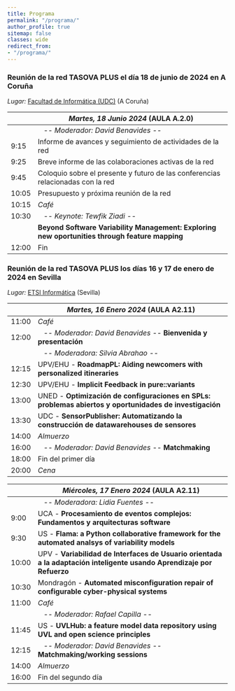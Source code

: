 ```yaml
---
title: Programa
permalink: "/programa/"
author_profile: true
sitemap: false
classes: wide
redirect_from:
- "/programa/"
---
```


### Reunión de la red TASOVA PLUS el día 18 de junio de 2024 en A Coruña

*Lugar:* [Facultad de Informática (UDC)](https://maps.app.goo.gl/LGJeX6hN9JjWL5tQ8) (A Coruña) 


|                   | *Martes, 18 Junio 2024*  (AULA A.2.0)|
| ------------------|----------------------------------------------------|
| | &nbsp;&nbsp;&nbsp;*-- Moderador: David Benavides --*|
| 9:15 | Informe de avances y seguimiento de actividades de la red |
| 9:25 | Breve informe de las colaboraciones activas de la red  |
| 9:45 | Coloquio sobre el presente y futuro de las conferencias relacionadas con la red |
| 10:05 | Presupuesto y próxima reunión de la red |
| 10:15 | *Café* |
| 10:30  | &nbsp;&nbsp;&nbsp;*-- Keynote: Tewfik Ziadi --*  |
|        | **Beyond Software Variability Management: Exploring new oportunities through feature mapping**  |
| 12:00  | Fin  |


### Reunión de la red TASOVA PLUS los días 16 y 17 de enero de 2024 en Sevilla

*Lugar:* [ETSI Informática](https://maps.app.goo.gl/YC8fa9hT5zjxiab19) (Sevilla) 

|                   | *Martes, 16 Enero 2024*  (AULA A2.11)|
| ------------------|----------------------------------------------------|
| 11:00 | *Café* |
| 12:00  | &nbsp;&nbsp;&nbsp;*-- Moderador: David Benavides --* **Bienvenida y presentación**  |
|        | &nbsp;&nbsp;&nbsp;*-- Moderadora: Silvia Abrahao --*  |
| 12:15  | UPV/EHU - **RoadmapPL: Aiding newcomers with personalized itineraries** |
| 12:30  | UPV/EHU - **Implicit Feedback in pure::variants** |
| 13:00  | UNED - **Optimización de configuraciones en SPLs: problemas abiertos y oportunidades de investigación** |
| 13:30  | UDC - **SensorPublisher: Automatizando la construcción de datawarehouses de sensores** |
| 14:00 | *Almuerzo* |
| 16:00  | &nbsp;&nbsp;&nbsp;*-- Moderador: David Benavides --* **Matchmaking**  |
| 18:00  | Fin del primer día  |
| 20:00 | *Cena* |

|                   | *Miércoles, 17 Enero 2024* (AULA A2.11) |
| ------------------|----------------------------------------------------|
|   | &nbsp;&nbsp;&nbsp;*-- Moderadora: Lidia Fuentes --*  |
| 9:00  | UCA - **Procesamiento de eventos complejos: Fundamentos y arquitecturas software** |
| 9:30  | US - **Flama: a Python collaborative framework for the automated analsys of variability models** |
| 10:00  | UPV - **Variabilidad de Interfaces de Usuario orientada a la adaptación inteligente usando Aprendizaje por Refuerzo** |
| 10:30  | Mondragón - **Automated misconfiguration repair of configurable cyber-physical systems** |
| 11:00 | *Café* |
|   | &nbsp;&nbsp;&nbsp;*-- Moderador: Rafael Capilla --* |
| 11:45  | US - **UVLHub: a feature model data repository using UVL and open science principles** |
| 12:15  | &nbsp;&nbsp;&nbsp;*-- Moderador: David Benavides --* **Matchmaking/working sessions**  |
| 14:00 | *Almuerzo* |
| 16:00  | Fin del segundo día  |




